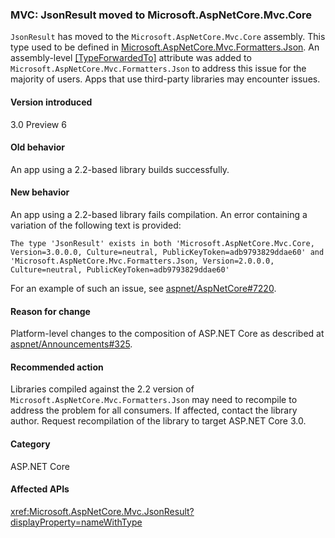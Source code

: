 ### MVC: JsonResult moved to Microsoft.AspNetCore.Mvc.Core

`JsonResult` has moved to the `Microsoft.AspNetCore.Mvc.Core` assembly. This type used to be defined in [Microsoft.AspNetCore.Mvc.Formatters.Json](https://www.nuget.org/packages/Microsoft.AspNetCore.Mvc.Formatters.Json). An assembly-level [[TypeForwardedTo]](xref:System.Runtime.CompilerServices.TypeForwardedToAttribute) attribute was added to `Microsoft.AspNetCore.Mvc.Formatters.Json` to address this issue for the majority of users. Apps that use third-party libraries may encounter issues.

#### Version introduced

3.0 Preview 6

#### Old behavior

An app using a 2.2-based library builds successfully.

#### New behavior

An app using a 2.2-based library fails compilation. An error containing a variation of the following text is provided:

```
The type 'JsonResult' exists in both 'Microsoft.AspNetCore.Mvc.Core, Version=3.0.0.0, Culture=neutral, PublicKeyToken=adb9793829ddae60' and 'Microsoft.AspNetCore.Mvc.Formatters.Json, Version=2.0.0.0, Culture=neutral, PublicKeyToken=adb9793829ddae60'
```

For an example of such an issue, see [aspnet/AspNetCore#7220](https://github.com/aspnet/AspNetCore/issues/7220).

#### Reason for change

Platform-level changes to the composition of ASP.NET Core as described at [aspnet/Announcements#325](https://github.com/aspnet/Announcements/issues/325).

#### Recommended action

Libraries compiled against the 2.2 version of `Microsoft.AspNetCore.Mvc.Formatters.Json` may need to recompile to address the problem for all consumers. If affected, contact the library author. Request recompilation of the library to target ASP.NET Core 3.0.

#### Category

ASP.NET Core

#### Affected APIs

<xref:Microsoft.AspNetCore.Mvc.JsonResult?displayProperty=nameWithType>

<!-- 

### Affected APIs

`T:Microsoft.AspNetCore.Mvc.JsonResult`

-->
